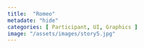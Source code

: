 ```yaml
---
title:  "Romeo"
metadate: "hide"
categories: [ Participant, UI, Graphics ]
image: "/assets/images/story5.jpg"
---
```

